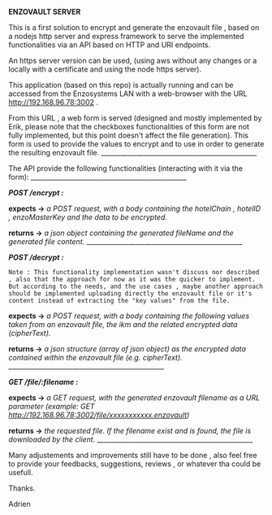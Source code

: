 **ENZOVAULT SERVER**

This is a first solution to encrypt and generate the enzovault file , based on a nodejs http server and express framework to serve the implemented functionalities via an API based on HTTP and URI endpoints.

An https server version can be used, (using aws without any changes or a locally with a certificate and using the node https server).

This application (based on this repo) is actually running and can be accessed from the Enzosystems LAN with a web-browser with the URL http://192.168.96.78:3002 .

From this URL , a web form is served (designed and mostly implemented by Erik, please note that the checkboxes functionalities of this form are not fully implemented, but this point doesn't affect the file generation). This form is used to provide the values to encrypt and to use in order to generate the resulting enzovault file. 
                    ________________________________________________

The API provide the following functionalities (interacting with it via the form):
                    ________________________________________________

_**POST /encrypt :**_

**expects ->** _a POST request, with a body containing the hotelChain , hotelID , enzoMasterKey and the data to be encrypted._

**returns ->** _a json object containing the generated fileName and the generated file content._
                    ________________________________________________

_**POST /decrypt :**_

`Note : This functionality implementation wasn't discuss nor described , also that the approach for now as it was the quicker to implement. But according to the needs, and the use cases , maybe another approach should be implemented uploading directly the enzovault file or it's content instead of extracting the "key values" from the file.`

**expects ->** 
_a POST request, with a body containing the following values taken from an enzovault file, the ikm and the related encrypted data (cipherText)._

**returns ->** _a json structure (array of json object) as the encrypted data contained within the enzovault file (e.g. cipherText)._
                    ________________________________________________

_**GET /file/:filename :**_

**expects ->** _a GET request, with the generated enzovault filename as a URL parameter (example: GET http://192.168.96.78:3002/file/xxxxxxxxxxx.enzovault)_

**returns ->** _the requested file. If the filename exist and is found, the file is downloaded by the client._
                    ________________________________________________

Many adjustements and improvements still have to be done , also feel free to provide your feedbacks, suggestions, reviews , or whatever tha could be usefull.

Thanks.


Adrien

